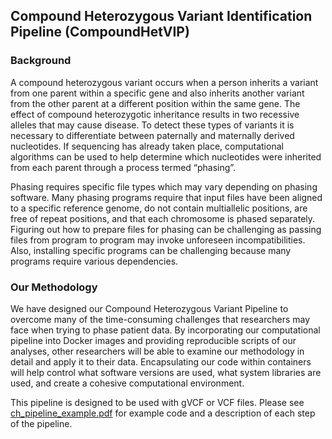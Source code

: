 ## Compound Heterozygous Variant Identification Pipeline (CompoundHetVIP)

### Background
A compound heterozygous variant occurs when a person inherits a variant from one parent within a specific gene and also inherits another variant from the other parent at a different position within the same gene. The effect of compound heterozygotic inheritance results in two recessive alleles that may cause disease. To detect these types of variants it is necessary to differentiate between paternally and maternally derived nucleotides. If sequencing has already taken place, computational algorithms can be used to help determine which nucleotides were inherited from each parent through a process termed “phasing”. 

Phasing requires specific file types which may vary depending on phasing software. Many phasing programs require that input files have been aligned to a specific reference genome, do not contain multiallelic positions, are free of repeat positions, and that each chromosome is phased separately. Figuring out how to prepare files for phasing can be challenging as passing files from program to program may invoke unforeseen incompatibilities. Also, installing specific programs can be challenging because many programs require various dependencies.

### Our Methodology
We have designed our Compound Heterozygous Variant Pipeline to overcome many of the time-consuming challenges that researchers may face when trying to phase patient data. By incorporating our computational pipeline into Docker images and providing reproducible scripts of our analyses, other researchers will be able to examine our methodology in detail and apply it to their data. Encapsulating our code within containers will help control what software versions are used, what system libraries are used, and create a cohesive computational environment.

This pipeline is designed to be used with gVCF or VCF files. Please see [ch_pipeline_example.pdf](https://github.com/dmiller903/ch-pipeline/blob/master/ch_pipeline_example.pdf) for example code and a description of each step of the pipeline.
